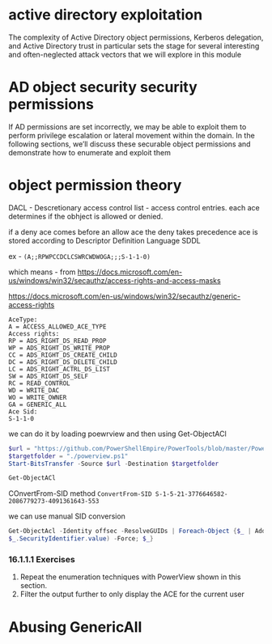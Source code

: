 # active directory exploitation

The 
complexity of Active Directory object permissions, Kerberos delegation, and Active Directory trust 
in particular sets the stage for several interesting and often-neglected attack vectors that we will 
explore in this module

# AD object security security permissions
If AD permissions are set incorrectly, we may be able to exploit them to perform privilege 
escalation or lateral movement within the domain. In the following sections, we’ll discuss these 
securable object permissions and demonstrate how to enumerate and exploit them

# object permission theory

DACL - Descretionary access control list - access control entries. each ace determines if the obhject is allowed or denied.

if a deny ace comes before an allow ace the deny takes precedence
ace is stored according to Descriptor Definition Language SDDL

ex - `(A;;RPWPCCDCLCSWRCWDWOGA;;;S-1-1-0)`

which means - from https://docs.microsoft.com/en-us/windows/win32/secauthz/access-rights-and-access-masks

https://docs.microsoft.com/en-us/windows/win32/secauthz/generic-access-rights

```
AceType: 
A = ACCESS_ALLOWED_ACE_TYPE
Access rights:
RP = ADS_RIGHT_DS_READ_PROP
WP = ADS_RIGHT_DS_WRITE_PROP
CC = ADS_RIGHT_DS_CREATE_CHILD
DC = ADS_RIGHT_DS_DELETE_CHILD
LC = ADS_RIGHT_ACTRL_DS_LIST
SW = ADS_RIGHT_DS_SELF
RC = READ_CONTROL
WD = WRITE_DAC
WO = WRITE_OWNER
GA = GENERIC_ALL
Ace Sid: 
S-1-1-0
```

we can do it by loading poewrview and then using Get-ObjectACl
```powershell
$url = "https://github.com/PowerShellEmpire/PowerTools/blob/master/PowerView/powerview.ps1"
$targetfolder = "./powerview.ps1"
Start-BitsTransfer -Source $url -Destination $targetfolder

Get-ObjectACl
```

COnvertFrom-SID method
`ConvertFrom-SID S-1-5-21-3776646582-2086779273-4091361643-553`

we can use manual SID conversion

```powershell
Get-ObjectAcl -Identity offsec -ResolveGUIDs | Foreach-Object {$_ | AddMember -NotePropertyName Identity -NotePropertyValue (ConvertFrom-SID 
$_.SecurityIdentifier.value) -Force; $_}
```

### 16.1.1.1 Exercises
1. Repeat the enumeration techniques with PowerView shown in this section.
2. Filter the output further to only display the ACE for the current user

# Abusing GenericAll




